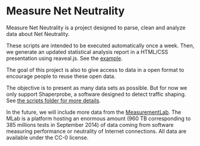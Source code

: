 
# Measure Net Neutrality

Measure Net Neutrality is a project designed to parse, clean and analyze data about Net Neutrality.

These scripts are intended to be executed automatically once a week. Then, we generate an updated statistical analysis report in a HTML/CSS presentation using reaveal.js. See the [example](https://github.com/Framartin/MeasureNetNeutrality/tree/master/MLab/ShaperProbe/StatisticalAnalysis/example).

The goal of this project is also to give access to data in a open format to encourage people to reuse these open data.


The objective is to present as many data sets as possible. But for now we only support Shaperprobe, a software designed to detect traffic shaping.
See [the scripts folder for more details](https://github.com/Framartin/MeasureNetNeutrality/tree/master/MLab/ShaperProbe).

In the future, we will include more data from the [MeasurementLab](http://www.measurementlab.net/tests). The MLab is a platform hosting an enormous amount (960 TB corresponding to 385 millions tests in September 2014) of data coming from software measuring performance or neutrality of Internet connections. All data are available under the CC-0 license.

